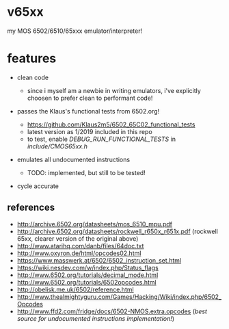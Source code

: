 # v65xx
my MOS 6502/6510/65xxx emulator/interpreter!

# features
* clean code
    * since i myself am a newbie in writing emulators, i've explicitly choosen to prefer clean to performant code!

* passes the Klaus's functional tests from 6502.org!
    * https://github.com/Klaus2m5/6502_65C02_functional_tests
    * latest version as 1/2019 included in this repo
    * to test, enable *DEBUG_RUN_FUNCTIONAL_TESTS* in *include/CMOS65xx.h*
* emulates all undocumented instructions
    * TODO: implemented, but still to be tested!
    
* cycle accurate

## references
* http://archive.6502.org/datasheets/mos_6510_mpu.pdf
* http://archive.6502.org/datasheets/rockwell_r650x_r651x.pdf (rockwell 65xx, clearer version of the original above)
* http://www.atarihq.com/danb/files/64doc.txt
* http://www.oxyron.de/html/opcodes02.html
* https://www.masswerk.at/6502/6502_instruction_set.html
* https://wiki.nesdev.com/w/index.php/Status_flags
* http://www.6502.org/tutorials/decimal_mode.html
* http://www.6502.org/tutorials/6502opcodes.html
* http://obelisk.me.uk/6502/reference.html
* http://www.thealmightyguru.com/Games/Hacking/Wiki/index.php/6502_Opcodes
* http://www.ffd2.com/fridge/docs/6502-NMOS.extra.opcodes (_best source for undocumented instructions implementation!_)